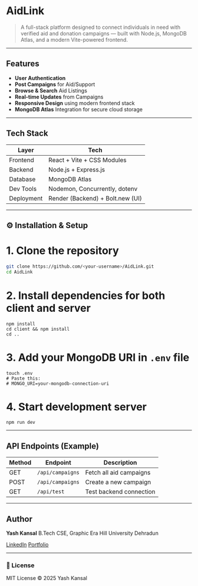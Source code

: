 #  AidLink

> A full-stack platform designed to connect individuals in need with verified aid and donation campaigns — built with Node.js, MongoDB Atlas, and a modern Vite-powered frontend.

---

##  Features

-  **User Authentication**
-  **Post Campaigns** for Aid/Support
-  **Browse & Search** Aid Listings
-  **Real-time Updates** from Campaigns
-  **Responsive Design** using modern frontend stack
-  **MongoDB Atlas** Integration for secure cloud storage

---

##  Tech Stack

| Layer       | Tech                              |
|-------------|------------------------------------|
| Frontend    | React + Vite + CSS Modules         |
| Backend     | Node.js + Express.js               |
| Database    | MongoDB Atlas                      |
| Dev Tools   | Nodemon, Concurrently, dotenv      |
| Deployment  | Render (Backend) + Bolt.new (UI)   |

---

## ⚙️ Installation & Setup


# 1. Clone the repository
```bash
git clone https://github.com/<your-username>/AidLink.git
cd AidLink
```

# 2. Install dependencies for both client and server
```
npm install
cd client && npm install
cd ..
```

# 3. Add your MongoDB URI in `.env` file
```
touch .env
# Paste this:
# MONGO_URI=your-mongodb-connection-uri
```

# 4. Start development server
```
npm run dev
````

---

##  API Endpoints (Example)

| Method | Endpoint         | Description             |
| ------ | ---------------- | ----------------------- |
| GET    | `/api/campaigns` | Fetch all aid campaigns |
| POST   | `/api/campaigns` | Create a new campaign   |
| GET    | `/api/test`      | Test backend connection |

---


##  Author

**Yash Kansal** B.Tech CSE, Graphic Era Hill University Dehradun

[LinkedIn](https://www.linkedin.com/in/yashkansal)
[Portfolio](https://code-sync-kansal.vercel.app)

---

### 📜 License

MIT License
© 2025 Yash Kansal

